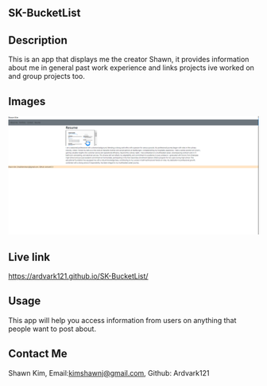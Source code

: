 ## SK-BucketList

## Description

This is an app that displays me the creator Shawn, it provides information about me in general past work experience and links projects ive worked on and group projects too.

## Images

![Alt text](<Screenshot 2023-11-14 212036.png>)

## Live link

https://ardvark121.github.io/SK-BucketList/

## Usage

This app will help you access information from users on anything that people want to post about.

## Contact Me

Shawn Kim, Email:kimshawnj@gmail.com, Github: Ardvark121
